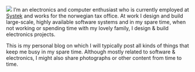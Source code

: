 ![](/img/seb.jpg)  I’m an electronics and computer enthusiast who is currently employed at [Systek](http://systek.no) and works for the norwegian tax
office. At work I design and build large-scale, highly available software systems and in my spare time, when not working or 
spending time with my lovely family, I design & build electronics projects.
                   
This is my personal blog on which I will typically post all kinds of things that keep me busy in my spare time. 
Although mostly related to software & electronics, I might also share photographs or other content from time to time.
                   
